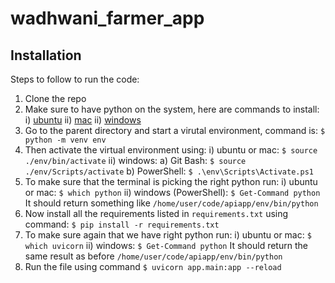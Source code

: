# wadhwani_farmer_app

## Installation
Steps to follow to run the code:

1) Clone the repo
2) Make sure to have python on the system, here are commands to install: 
    i) [ubuntu](https://phoenixnap.com/kb/how-to-install-python-3-ubuntu)
    ii) [mac](https://www.scaler.com/topics/python/how-to-install-python-on-macos/)
    ii) [windows](https://www.digitalocean.com/community/tutorials/install-python-windows-10)
3) Go to the parent directory and start a virutal environment, command is: ```$ python -m venv env```
4) Then activate the virtual environment using: 
     i) ubuntu or mac: ```$ source ./env/bin/activate```
     ii) windows:
         a) Git Bash: ```$ source ./env/Scripts/activate```
         b) PowerShell: ```$ .\env\Scripts\Activate.ps1```
5) To make sure that the terminal is picking the right python run:
     i) ubuntu or mac: ```$ which python```
     ii) windows (PowerShell): ```$ Get-Command python```
   It should return something like `/home/user/code/apiapp/env/bin/python`
6) Now install all the requirements listed in `requirements.txt` using command: ```$ pip install -r requirements.txt```
7) To make sure again that we have right python run:
     i) ubuntu or mac: ```$ which uvicorn```
     ii) windows: ```$ Get-Command python```
   It should return the same result as before `/home/user/code/apiapp/env/bin/python`
8) Run the file using command ```$ uvicorn app.main:app --reload```
